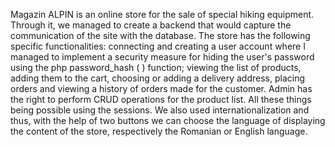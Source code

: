 Magazin ALPIN is an online store for the sale of special hiking equipment. Through it, we managed to create a backend that would capture the communication of the site with the database. The store has the following specific functionalities: connecting and creating a user account where I managed to implement a security measure for hiding the user's password using the php password_hash ( ) function; viewing the list of products, adding them to the cart, choosing or adding a delivery address, placing orders and viewing a history of orders made for the customer. Admin has the right to perform CRUD operations for the product list. All these things being possible using the sessions. We also used internationalization and thus, with the help of two buttons we can choose the language of displaying the content of the store, respectively the Romanian or English language.  
